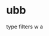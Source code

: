 # ubb
type filters
w
a <a href ="https://ubo://subscribe?location=https%3A%2F%2Feasylist-downloads.adblockplus.org%2Fantiadblockfilters.txt&title=Adblock%20Warning%20Removal%20List">
